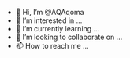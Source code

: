 - 👋 Hi, I’m @AQAqoma
- 👀 I’m interested in ...
- 🌱 I’m currently learning ...
- 💞️ I’m looking to collaborate on ...
- 📫 How to reach me ...

<!---
AQAqoma/AQAqoma is a ✨ special ✨ repository because its `README.md` (this file) appears on your GitHub profile.
You can click the Preview link to take a look at your changes.
--->
